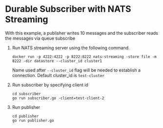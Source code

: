 # Durable Subscriber with NATS Streaming

With this example, a publisher writes 10 messages and the subscriber reads the messages via queue subscribe

1. Run NATS streaming server using the following command. 

    `docker run -p 4222:4222 -p 8222:8222 nats-streaming -store file -m 8222 -dir datastore --cluster_id cluster1`

    Name used after `--cluster_id` flag will be needed to establish a connection. Default cluster_id is `test-cluster`

2. Run subscriber by specifying client id
    ```
    cd subscriber
    go run subscriber.go -client=test-client-2
    ```

3. Run publisher 
    ```
    cd publisher
    go run publisher.go 
    ```
